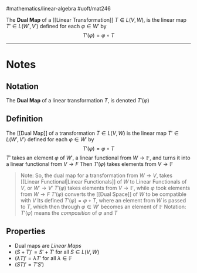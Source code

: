 #mathematics/linear-algebra #uoft/mat246 

The **Dual Map** of a [[Linear Transformation]] $T\in L(V,W)$, is the linear map $T'\in L(W', V')$ defined for each $\varphi\in W'$ by 
$$T'(\varphi)=\varphi\circ T$$

---
# Notes
## Notation
The **Dual Map** of a linear transformation $T$, is denoted $T'(\varphi)$

## Definition
The [[Dual Map]] of a transformation $T\in L(V,W)$ is the linear map $T'\in L(W', V')$ defined for each $\varphi\in W'$ by 
$$T'(\varphi)=\varphi\circ T$$
$T'$ takes an element $\varphi$ of $W'$, a linear functional from $W\to \mathbb{F}$, and turns it into a linear functional from $V\to F$
	Then $T'(\varphi)$ takes elements from $V\rightarrow \mathbb{F}$

> Note:
> 	So, the dual map for a transformation from $W\rightarrow V$, takes [[Linear Functional|Linear Functionals]] of $W$ to Linear Functionals of $V$, or $W'\rightarrow V'$ 
> 		$T'(\varphi)$ takes elements from $V\rightarrow \mathbb{F}$, while $\varphi$ took elements from $W\rightarrow F$
> 		$T'(\varphi)$ converts the [[Dual Space]] of $W$ to be compatible with $V$
> 	Its defined $T'(\varphi)=\varphi\circ T$, where an element from $W$ is passed to $T$, which then through $\varphi \in W'$ becomes an element of $\mathbb{F}$
> Notation:
> 	$T'(\varphi)$ means the *composition* of $\varphi$ and $T$

## Properties
- Dual maps are *Linear Maps*
- $(S+T)'=S'+T'$ for all $S\in L(V,W)$
- $(\lambda T)'=\lambda T'$ for all $\lambda\in \mathbb{F}$
- $(ST)'=T'S'$)
